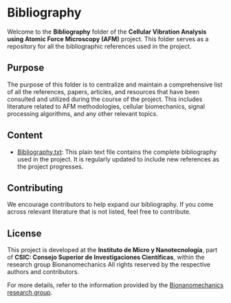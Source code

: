 # Bibliography

Welcome to the **Bibliography** folder of the **Cellular Vibration Analysis using Atomic Force Microscopy (AFM)** project. This folder serves as a repository for all the bibliographic references used in the project.

## Purpose

The purpose of this folder is to centralize and maintain a comprehensive list of all the references, papers, articles, and resources that have been consulted and utilized during the course of the project. This includes literature related to AFM methodologies, cellular biomechanics, signal processing algorithms, and any other relevant topics.

## Content

- [Bibliography.txt](bibliography.txt): This plain text file contains the complete bibliography used in the project. It is regularly updated to include new references as the project progresses.

## Contributing

We encourage contributors to help expand our bibliography. If you come across relevant literature that is not listed, feel free to contribute.

## License

This project is developed at the **Instituto de Micro y Nanotecnología**, part of **CSIC: Consejo Superior de Investigaciones Científicas**, within the research group Bionanomechanics All rights reserved by the respective authors and contributors.

For more details, refer to the information provided by the [Bionanomechanics research group](https://bionano.imn-cnm.csic.es/?lang=en).
